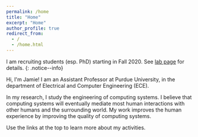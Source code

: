 ```yaml
---
permalink: /home
title: "Home"
excerpt: "Home"
author_profile: true
redirect_from: 
  - /
  - /home.html
---
```


I am recruiting students (esp. PhD) starting in Fall 2020. See [lab page](research/) for details.
{: .notice--info}

Hi, I'm Jamie!
I am an Assistant Professor at Purdue University, in the department of Electrical and Computer Engineering (ECE).

In my research, I study the engineering of computing systems.
I believe that computing systems will eventually mediate most human interactions with other humans and the surrounding world.
My work improves the human experience by improving the quality of computing systems.

Use the links at the top to learn more about my activities.
